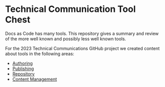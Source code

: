 # Technical Communication Tool Chest
Docs as Code has many tools. This repository gives a summary and review of the more well known and possibly less well known tools. 

For the 2023 Technical Communications GitHub project we created content about tools in the following areas:

* [Authoring](authoring-tools/readme.md)
* [Publishing](publishing-tools/readme.md)
* [Repository](repository-tools/readme.md)
* [Content Management](content-management/readme.md)


  
